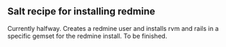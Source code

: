 ## Salt recipe for installing redmine

Currently halfway. Creates a redmine user and installs rvm and rails in a specific gemset for the redmine install. To be finished.
